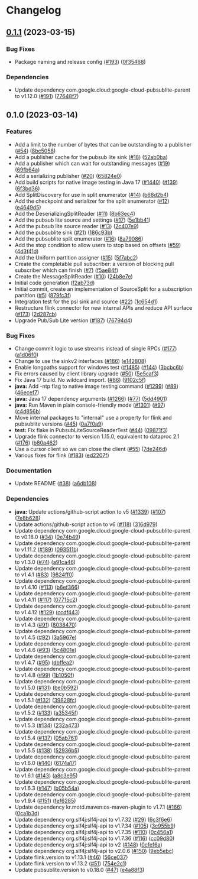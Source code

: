 # Changelog

## [0.1.1](https://github.com/googleapis/java-pubsublite-flink/compare/v0.1.0...v0.1.1) (2023-03-15)


### Bug Fixes

* Package naming and release config ([#193](https://github.com/googleapis/java-pubsublite-flink/issues/193)) ([0f35468](https://github.com/googleapis/java-pubsublite-flink/commit/0f354686564951250b6ac44417d459de43aca355))


### Dependencies

* Update dependency com.google.cloud:google-cloud-pubsublite-parent to v1.12.0 ([#191](https://github.com/googleapis/java-pubsublite-flink/issues/191)) ([77648f7](https://github.com/googleapis/java-pubsublite-flink/commit/77648f764031055e7492ba3a21aa444a53668dac))

## 0.1.0 (2023-03-14)


### Features

* Add a limit to the number of bytes that can be outstanding to a publisher ([#54](https://github.com/googleapis/java-pubsublite-flink/issues/54)) ([8bc5058](https://github.com/googleapis/java-pubsublite-flink/commit/8bc50585c098e5d18d42256db32cf41fcf8d384a))
* Add a publisher cache for the pubsub lite sink ([#18](https://github.com/googleapis/java-pubsublite-flink/issues/18)) ([52ab0ba](https://github.com/googleapis/java-pubsublite-flink/commit/52ab0ba3b484431d88b39c578753b7a5f81b9842))
* Add a publisher which can wait for outstanding messages ([#19](https://github.com/googleapis/java-pubsublite-flink/issues/19)) ([69fb64a](https://github.com/googleapis/java-pubsublite-flink/commit/69fb64a42e89d2c85d36064494948f3fd8676d9a))
* Add a serializing publisher ([#20](https://github.com/googleapis/java-pubsublite-flink/issues/20)) ([65824e0](https://github.com/googleapis/java-pubsublite-flink/commit/65824e0d0378e614c1879dea42d541f90ec398b4))
* Add build scripts for native image testing in Java 17 ([#1440](https://github.com/googleapis/java-pubsublite-flink/issues/1440)) ([#139](https://github.com/googleapis/java-pubsublite-flink/issues/139)) ([6f3bd36](https://github.com/googleapis/java-pubsublite-flink/commit/6f3bd3633ce95dedde275c2d795b760707f52bd0))
* Add SplitDiscovery for use in split enumerator ([#14](https://github.com/googleapis/java-pubsublite-flink/issues/14)) ([b68d2b4](https://github.com/googleapis/java-pubsublite-flink/commit/b68d2b445de3762a9ffb4f8db3155ad80b440161))
* Add the checkpoint and serializer for the split enumerator ([#12](https://github.com/googleapis/java-pubsublite-flink/issues/12)) ([e4649d5](https://github.com/googleapis/java-pubsublite-flink/commit/e4649d50bbab9cd13b78b7c1fa5a2e478797a6b3))
* Add the DeserializingSplitReader ([#11](https://github.com/googleapis/java-pubsublite-flink/issues/11)) ([8b63ec4](https://github.com/googleapis/java-pubsublite-flink/commit/8b63ec4b8dd0c6b0d9335ed8b15974f39c82a91e))
* Add the pubsub lite source and settings ([#17](https://github.com/googleapis/java-pubsublite-flink/issues/17)) ([5e1bb41](https://github.com/googleapis/java-pubsublite-flink/commit/5e1bb41d048bb4b99ee14515674cdd9f32a4275e))
* Add the pubsub lite source reader ([#13](https://github.com/googleapis/java-pubsublite-flink/issues/13)) ([2c407e9](https://github.com/googleapis/java-pubsublite-flink/commit/2c407e91ba2d1592ae71cf65ff0e78349d2904a0))
* Add the pubsublite sink ([#21](https://github.com/googleapis/java-pubsublite-flink/issues/21)) ([186c93b](https://github.com/googleapis/java-pubsublite-flink/commit/186c93bb0f50622d86417f17c25aab8a24c557da))
* Add the pubsublite split enumerator ([#16](https://github.com/googleapis/java-pubsublite-flink/issues/16)) ([8a79086](https://github.com/googleapis/java-pubsublite-flink/commit/8a790869a24b280b50ec5098fde5c531a642504c))
* Add the stop condition to allow users to stop based on offsets ([#59](https://github.com/googleapis/java-pubsublite-flink/issues/59)) ([4d3f41d](https://github.com/googleapis/java-pubsublite-flink/commit/4d3f41db927cd8b31a95851548ef58a303392010))
* Add the Uniform partition assigner  ([#15](https://github.com/googleapis/java-pubsublite-flink/issues/15)) ([5f7abc2](https://github.com/googleapis/java-pubsublite-flink/commit/5f7abc2ef20fef7e81449fc4c02a7bb9095060fd))
* Create the completable pull subscriber: a version of blocking pull subscriber which can finish ([#7](https://github.com/googleapis/java-pubsublite-flink/issues/7)) ([f5ae84f](https://github.com/googleapis/java-pubsublite-flink/commit/f5ae84ff47c8ec2f5ece89864ab770cf5e27f727))
* Create the MessageSplitReader ([#10](https://github.com/googleapis/java-pubsublite-flink/issues/10)) ([24b8e7e](https://github.com/googleapis/java-pubsublite-flink/commit/24b8e7efe725dd9a8489aecb2337b4f3c52d6b8d))
* Initial code generation ([f2ab73d](https://github.com/googleapis/java-pubsublite-flink/commit/f2ab73df31e16079b216449a9f75e8d4a4c000fc))
* Initial commit, create an implementation of SourceSplit for a subscription partition ([#5](https://github.com/googleapis/java-pubsublite-flink/issues/5)) ([879fc3f](https://github.com/googleapis/java-pubsublite-flink/commit/879fc3f056eb2c3cf2e18bfe8d9ac7b94e85a1a0))
* Integration test for the psl sink and source ([#22](https://github.com/googleapis/java-pubsublite-flink/issues/22)) ([1c654d1](https://github.com/googleapis/java-pubsublite-flink/commit/1c654d11702388ad1f2dd00f615cf1594293708f))
* Restructure flink connector for new internal APIs and reduce API surface ([#173](https://github.com/googleapis/java-pubsublite-flink/issues/173)) ([2d287cb](https://github.com/googleapis/java-pubsublite-flink/commit/2d287cbc4d3c032485c1c7e43b0e47a16bcfdc0e))
* Upgrade Pub/Sub Lite version ([#187](https://github.com/googleapis/java-pubsublite-flink/issues/187)) ([76794d4](https://github.com/googleapis/java-pubsublite-flink/commit/76794d43513aef21c68ec17fa3f3d276d740f636))


### Bug Fixes

* Change commit logic to use streams instead of single RPCs ([#177](https://github.com/googleapis/java-pubsublite-flink/issues/177)) ([a1d06f0](https://github.com/googleapis/java-pubsublite-flink/commit/a1d06f014a881f8429ed29878e22a28692a7831b))
* Change to use the sinkv2 interfaces ([#186](https://github.com/googleapis/java-pubsublite-flink/issues/186)) ([e142808](https://github.com/googleapis/java-pubsublite-flink/commit/e14280854d6a22892e7c6ccf9bf86872e4a2a7e8))
* Enable longpaths support for windows test ([#1485](https://github.com/googleapis/java-pubsublite-flink/issues/1485)) ([#144](https://github.com/googleapis/java-pubsublite-flink/issues/144)) ([3bcbc6b](https://github.com/googleapis/java-pubsublite-flink/commit/3bcbc6b1a29a1f50ef5c3e017358349eada65863))
* Fix errors caused by client library upgrade ([#50](https://github.com/googleapis/java-pubsublite-flink/issues/50)) ([5e5caf3](https://github.com/googleapis/java-pubsublite-flink/commit/5e5caf35a43432cf989019657418e2358c85a4eb))
* Fix Java 17 build. No wildcard import. ([#86](https://github.com/googleapis/java-pubsublite-flink/issues/86)) ([9102c5f](https://github.com/googleapis/java-pubsublite-flink/commit/9102c5fdfd6f9215240afe98e10b6671967a08c1))
* **java:** Add -ntp flag to native image testing command ([#1299](https://github.com/googleapis/java-pubsublite-flink/issues/1299)) ([#89](https://github.com/googleapis/java-pubsublite-flink/issues/89)) ([46ecef7](https://github.com/googleapis/java-pubsublite-flink/commit/46ecef749f061449ce4dfb132e61cdf0ac25ed02))
* **java:** Java 17 dependency arguments ([#1266](https://github.com/googleapis/java-pubsublite-flink/issues/1266)) ([#77](https://github.com/googleapis/java-pubsublite-flink/issues/77)) ([5dd4901](https://github.com/googleapis/java-pubsublite-flink/commit/5dd4901a6db5904cfb998087b222278af431c868))
* **java:** Run Maven in plain console-friendly mode ([#1301](https://github.com/googleapis/java-pubsublite-flink/issues/1301)) ([#97](https://github.com/googleapis/java-pubsublite-flink/issues/97)) ([c4d856b](https://github.com/googleapis/java-pubsublite-flink/commit/c4d856b489ce143aa8eb59421943670fa1d18c4d))
* Move internal packages to "internal" use a property for flink and pubsublite versions ([#45](https://github.com/googleapis/java-pubsublite-flink/issues/45)) ([0a7f0a9](https://github.com/googleapis/java-pubsublite-flink/commit/0a7f0a98e7ae270eed61ae38f021fd4d25292edc))
* **test:** Fix flake in PubsubLiteSourceReaderTest ([#44](https://github.com/googleapis/java-pubsublite-flink/issues/44)) ([09871f3](https://github.com/googleapis/java-pubsublite-flink/commit/09871f3797350f80023aaba05560adb6924ae75c))
* Upgrade flink connector to version 1.15.0, equivalent to dataproc 2.1 ([#176](https://github.com/googleapis/java-pubsublite-flink/issues/176)) ([b80a462](https://github.com/googleapis/java-pubsublite-flink/commit/b80a46297b46c7eeaba310d6b5a8e26b0485e7d4))
* Use a cursor client so we can close the client ([#55](https://github.com/googleapis/java-pubsublite-flink/issues/55)) ([7de246d](https://github.com/googleapis/java-pubsublite-flink/commit/7de246d101a08844220fb6fb5b1668fadf089ac1))
* Various fixes for flink ([#183](https://github.com/googleapis/java-pubsublite-flink/issues/183)) ([ed2207f](https://github.com/googleapis/java-pubsublite-flink/commit/ed2207fcbe89acdcc3f70b2241a0df5e6b4bcfac))


### Documentation

* Update README ([#38](https://github.com/googleapis/java-pubsublite-flink/issues/38)) ([a6db108](https://github.com/googleapis/java-pubsublite-flink/commit/a6db108f83849c801262c6464f4b21d1aace8fc8))


### Dependencies

* **java:** Update actions/github-script action to v5 ([#1339](https://github.com/googleapis/java-pubsublite-flink/issues/1339)) ([#107](https://github.com/googleapis/java-pubsublite-flink/issues/107)) ([7e8b628](https://github.com/googleapis/java-pubsublite-flink/commit/7e8b628875b7b841741232fc9228cfe56c599fdd))
* Update actions/github-script action to v6 ([#118](https://github.com/googleapis/java-pubsublite-flink/issues/118)) ([316d979](https://github.com/googleapis/java-pubsublite-flink/commit/316d97991fa261b7aa19e4ec945c99dcfa07cbdd))
* Update dependency com.google.cloud:google-cloud-pubsublite-parent to v0.18.0 ([#34](https://github.com/googleapis/java-pubsublite-flink/issues/34)) ([0e74b49](https://github.com/googleapis/java-pubsublite-flink/commit/0e74b49e57e63967fa4bd15e4d58ad2125571e13))
* Update dependency com.google.cloud:google-cloud-pubsublite-parent to v1.11.2 ([#189](https://github.com/googleapis/java-pubsublite-flink/issues/189)) ([093511b](https://github.com/googleapis/java-pubsublite-flink/commit/093511bb554c9caaa9b63987d5bb2afafdd5e67e))
* Update dependency com.google.cloud:google-cloud-pubsublite-parent to v1.3.0 ([#74](https://github.com/googleapis/java-pubsublite-flink/issues/74)) ([a91ca46](https://github.com/googleapis/java-pubsublite-flink/commit/a91ca468b0473ea16a207f6ac6a1de26782ed771))
* Update dependency com.google.cloud:google-cloud-pubsublite-parent to v1.4.1 ([#83](https://github.com/googleapis/java-pubsublite-flink/issues/83)) ([9824ff0](https://github.com/googleapis/java-pubsublite-flink/commit/9824ff06fcfa9986a47a01d9824ef8201e1ff8ad))
* Update dependency com.google.cloud:google-cloud-pubsublite-parent to v1.4.10 ([#113](https://github.com/googleapis/java-pubsublite-flink/issues/113)) ([b6ef366](https://github.com/googleapis/java-pubsublite-flink/commit/b6ef366912cb91af05719323f8b591802b870c42))
* Update dependency com.google.cloud:google-cloud-pubsublite-parent to v1.4.11 ([#117](https://github.com/googleapis/java-pubsublite-flink/issues/117)) ([07715c2](https://github.com/googleapis/java-pubsublite-flink/commit/07715c2ea2ba61060a82a9ce48b21445797ac674))
* Update dependency com.google.cloud:google-cloud-pubsublite-parent to v1.4.12 ([#129](https://github.com/googleapis/java-pubsublite-flink/issues/129)) ([ccdf443](https://github.com/googleapis/java-pubsublite-flink/commit/ccdf443091085619deaaf4501292f803b1a523fe))
* Update dependency com.google.cloud:google-cloud-pubsublite-parent to v1.4.3 ([#91](https://github.com/googleapis/java-pubsublite-flink/issues/91)) ([8038470](https://github.com/googleapis/java-pubsublite-flink/commit/803847011a22d63c72ac344c20bb31a53ed1a7c1))
* Update dependency com.google.cloud:google-cloud-pubsublite-parent to v1.4.5 ([#92](https://github.com/googleapis/java-pubsublite-flink/issues/92)) ([3a5967e](https://github.com/googleapis/java-pubsublite-flink/commit/3a5967e860c25ed142e5b54b2c569c2423d83fc9))
* Update dependency com.google.cloud:google-cloud-pubsublite-parent to v1.4.6 ([#93](https://github.com/googleapis/java-pubsublite-flink/issues/93)) ([5c4801e](https://github.com/googleapis/java-pubsublite-flink/commit/5c4801ebfddab12189503c176d5186c82d17eca1))
* Update dependency com.google.cloud:google-cloud-pubsublite-parent to v1.4.7 ([#95](https://github.com/googleapis/java-pubsublite-flink/issues/95)) ([dbffea2](https://github.com/googleapis/java-pubsublite-flink/commit/dbffea2e2e2573721cfee5d418584148128c0000))
* Update dependency com.google.cloud:google-cloud-pubsublite-parent to v1.4.8 ([#99](https://github.com/googleapis/java-pubsublite-flink/issues/99)) ([1b1050f](https://github.com/googleapis/java-pubsublite-flink/commit/1b1050fa32b457f951e35f07daf9df80edc2f58d))
* Update dependency com.google.cloud:google-cloud-pubsublite-parent to v1.5.0 ([#131](https://github.com/googleapis/java-pubsublite-flink/issues/131)) ([be0b592](https://github.com/googleapis/java-pubsublite-flink/commit/be0b592e4c68dfd5be1120dd00e310d7ca9349a3))
* Update dependency com.google.cloud:google-cloud-pubsublite-parent to v1.5.1 ([#132](https://github.com/googleapis/java-pubsublite-flink/issues/132)) ([39828fc](https://github.com/googleapis/java-pubsublite-flink/commit/39828fc150a3535a32fea4c30a1afeefb6c2d1ec))
* Update dependency com.google.cloud:google-cloud-pubsublite-parent to v1.5.2 ([#133](https://github.com/googleapis/java-pubsublite-flink/issues/133)) ([a35345f](https://github.com/googleapis/java-pubsublite-flink/commit/a35345f110b2a8539e561a57d0253af4b02192f5))
* Update dependency com.google.cloud:google-cloud-pubsublite-parent to v1.5.3 ([#134](https://github.com/googleapis/java-pubsublite-flink/issues/134)) ([232a473](https://github.com/googleapis/java-pubsublite-flink/commit/232a4739db70cdf00b4a543e7cdd17c3ea033d8e))
* Update dependency com.google.cloud:google-cloud-pubsublite-parent to v1.5.4 ([#137](https://github.com/googleapis/java-pubsublite-flink/issues/137)) ([05ab761](https://github.com/googleapis/java-pubsublite-flink/commit/05ab76182cd731ef5344d93b005e0dcd416049c1))
* Update dependency com.google.cloud:google-cloud-pubsublite-parent to v1.5.5 ([#138](https://github.com/googleapis/java-pubsublite-flink/issues/138)) ([52936b5](https://github.com/googleapis/java-pubsublite-flink/commit/52936b550b3a5f55a12c12364f9014988c105073))
* Update dependency com.google.cloud:google-cloud-pubsublite-parent to v1.6.0 ([#140](https://github.com/googleapis/java-pubsublite-flink/issues/140)) ([6174a17](https://github.com/googleapis/java-pubsublite-flink/commit/6174a172ed8c92702f70cb4e916eec15d6178017))
* Update dependency com.google.cloud:google-cloud-pubsublite-parent to v1.6.1 ([#143](https://github.com/googleapis/java-pubsublite-flink/issues/143)) ([a8c3e95](https://github.com/googleapis/java-pubsublite-flink/commit/a8c3e95b11d8ea2d9bdd72ead3d8f4211dbe7010))
* Update dependency com.google.cloud:google-cloud-pubsublite-parent to v1.6.3 ([#147](https://github.com/googleapis/java-pubsublite-flink/issues/147)) ([b05b54a](https://github.com/googleapis/java-pubsublite-flink/commit/b05b54a0a1fd60e82c9d1c792224328fee03da5c))
* Update dependency com.google.cloud:google-cloud-pubsublite-parent to v1.9.4 ([#151](https://github.com/googleapis/java-pubsublite-flink/issues/151)) ([fef6285](https://github.com/googleapis/java-pubsublite-flink/commit/fef6285e6d94b20c67935ef229272843c3fa9a27))
* Update dependency kr.motd.maven:os-maven-plugin to v1.7.1 ([#166](https://github.com/googleapis/java-pubsublite-flink/issues/166)) ([0ca1b3d](https://github.com/googleapis/java-pubsublite-flink/commit/0ca1b3da6ae8fbdb2bc1b18e74c56b8807ab8d90))
* Update dependency org.slf4j:slf4j-api to v1.7.32 ([#29](https://github.com/googleapis/java-pubsublite-flink/issues/29)) ([6c3f6e6](https://github.com/googleapis/java-pubsublite-flink/commit/6c3f6e6088d33ba1445c4b0bbdae11d3f3ca54ca))
* Update dependency org.slf4j:slf4j-api to v1.7.34 ([#105](https://github.com/googleapis/java-pubsublite-flink/issues/105)) ([3c955b9](https://github.com/googleapis/java-pubsublite-flink/commit/3c955b9e4347fa8132b15c08d24cf36a38adde51))
* Update dependency org.slf4j:slf4j-api to v1.7.35 ([#110](https://github.com/googleapis/java-pubsublite-flink/issues/110)) ([0c456a1](https://github.com/googleapis/java-pubsublite-flink/commit/0c456a16da5e5d4dc17868f05fc09a0057d9060f))
* Update dependency org.slf4j:slf4j-api to v1.7.36 ([#116](https://github.com/googleapis/java-pubsublite-flink/issues/116)) ([cc09d80](https://github.com/googleapis/java-pubsublite-flink/commit/cc09d801e72b47182d502d1e3708ca923ffaa527))
* Update dependency org.slf4j:slf4j-api to v2 ([#148](https://github.com/googleapis/java-pubsublite-flink/issues/148)) ([0cfef6a](https://github.com/googleapis/java-pubsublite-flink/commit/0cfef6ad37807e75af522a97cc111b102a873982))
* Update dependency org.slf4j:slf4j-api to v2.0.6 ([#150](https://github.com/googleapis/java-pubsublite-flink/issues/150)) ([9eb5ebc](https://github.com/googleapis/java-pubsublite-flink/commit/9eb5ebcb89ab2c4ce2fa721e43cbe1bda7138073))
* Update flink.version to v1.13.1 ([#46](https://github.com/googleapis/java-pubsublite-flink/issues/46)) ([56ce037](https://github.com/googleapis/java-pubsublite-flink/commit/56ce0370d14de0331223ca736bc70409e380b52d))
* Update flink.version to v1.13.2 ([#51](https://github.com/googleapis/java-pubsublite-flink/issues/51)) ([754e2c1](https://github.com/googleapis/java-pubsublite-flink/commit/754e2c18ac15d679430392bee3a5166832fea503))
* Update pubsublite.version to v0.18.0 ([#47](https://github.com/googleapis/java-pubsublite-flink/issues/47)) ([e4a88f3](https://github.com/googleapis/java-pubsublite-flink/commit/e4a88f39b7f5098fa0c36fc5daac9b602da358cc))
